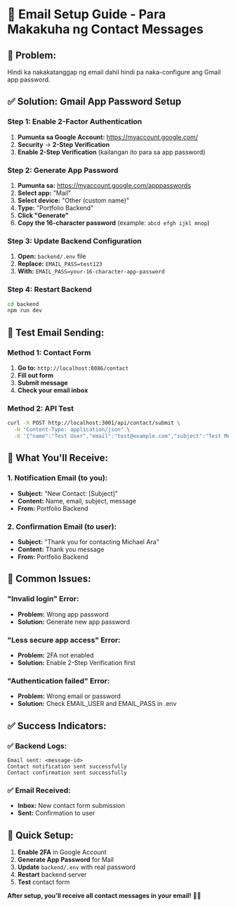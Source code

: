 # 📧 Email Setup Guide - Para Makakuha ng Contact Messages

## 🔧 **Problem:** 
Hindi ka nakakatanggap ng email dahil hindi pa naka-configure ang Gmail app password.

## ✅ **Solution:** Gmail App Password Setup

### **Step 1: Enable 2-Factor Authentication**
1. **Pumunta sa Google Account:** https://myaccount.google.com/
2. **Security** → **2-Step Verification**
3. **Enable 2-Step Verification** (kailangan ito para sa app password)

### **Step 2: Generate App Password**
1. **Pumunta sa:** https://myaccount.google.com/apppasswords
2. **Select app:** "Mail"
3. **Select device:** "Other (custom name)"
4. **Type:** "Portfolio Backend"
5. **Click "Generate"**
6. **Copy the 16-character password** (example: `abcd efgh ijkl mnop`)

### **Step 3: Update Backend Configuration**
1. **Open:** `backend/.env` file
2. **Replace:** `EMAIL_PASS=test123`
3. **With:** `EMAIL_PASS=your-16-character-app-password`

### **Step 4: Restart Backend**
```bash
cd backend
npm run dev
```

## 🧪 **Test Email Sending:**

### **Method 1: Contact Form**
1. **Go to:** `http://localhost:8086/contact`
2. **Fill out form**
3. **Submit message**
4. **Check your email inbox**

### **Method 2: API Test**
```bash
curl -X POST http://localhost:3001/api/contact/submit \
  -H "Content-Type: application/json" \
  -d '{"name":"Test User","email":"test@example.com","subject":"Test Message","message":"This is a test message"}'
```

## 📧 **What You'll Receive:**

### **1. Notification Email (to you):**
- **Subject:** "New Contact: [Subject]"
- **Content:** Name, email, subject, message
- **From:** Portfolio Backend

### **2. Confirmation Email (to user):**
- **Subject:** "Thank you for contacting Michael Ara"
- **Content:** Thank you message
- **From:** Portfolio Backend

## 🚨 **Common Issues:**

### **"Invalid login" Error:**
- **Problem:** Wrong app password
- **Solution:** Generate new app password

### **"Less secure app access" Error:**
- **Problem:** 2FA not enabled
- **Solution:** Enable 2-Step Verification first

### **"Authentication failed" Error:**
- **Problem:** Wrong email or password
- **Solution:** Check EMAIL_USER and EMAIL_PASS in .env

## ✅ **Success Indicators:**

### **✅ Backend Logs:**
```
Email sent: <message-id>
Contact notification sent successfully
Contact confirmation sent successfully
```

### **✅ Email Received:**
- **Inbox:** New contact form submission
- **Sent:** Confirmation to user

## 🎯 **Quick Setup:**

1. **Enable 2FA** in Google Account
2. **Generate App Password** for Mail
3. **Update** `backend/.env` with real password
4. **Restart** backend server
5. **Test** contact form

**After setup, you'll receive all contact messages in your email!** 📧✅

